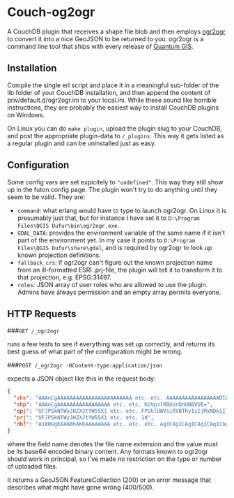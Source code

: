 Couch-og2ogr
============

A CouchDB plugin that receives a shape file blob and then employs
[ogr2ogr](http://www.gdal.org/ogr2ogr.html) to convert it into a nice GeoJSON
to be returned to you. ogr2ogr is a command line tool that ships with every
release of [Quantum GIS](http://qgis.org/en/site/).

Installation
------------

Compile the single erl script and place it in a meaningful sub-folder of the
lib folder of your CouchDB installation, and then append the content of
priv/default.d/ogr2ogr.ini to your local.ini. While these sound like horrible
instructions, they are probably the easiest way to install CouchDB plugins on
Windows.

On Linux you can do `make plugin`, upload the plugin slug to your CouchDB, and
post the appropriate plugin-data to `/_plugins`. This way it gets listed as a
regular plugin and can be uninstalled just as easy.

Configuration
-------------

Some config vars are set expicitely to `"undefined"`. This way they still show
up in the futon config page. The plugin won't try to do anything until they
seem to be valid. They are:
- `command`: what erlang would have to type to launch ogr2ogr. On Linux it is
  presumably just that, but for instance I have set it to `D:\Program
  Files\QGIS Dufur\bin\ogr2ogr.exe`.
- `GDAL_DATA`: provides the environment variable of the same name if it isn't
  part of the environment yet. In my case it points to `D:\Program Files\QGIS
  Dufur\share\gdal`, and is required by ogr2ogr to look up known projection
  definitions.
- `fallback_crs`: if ogr2ogr can't figure out the known projection name from an
  ill-formatted ESRI .prj-file, the plugin will tell it to transform it to that
  projection, e.g. EPSG:31497.
- `roles`: JSON array of user roles who are allowed to use the plugin. Admins
  have always permission and an empty array permits everyone.

HTTP Requests
-------------

###`GET /_ogr2ogr`

runs a few tests to see if everything was set up correctly, and returns its
best guess of what part of the configuration might be wrong.

###`POST /_ogr2ogr -HContent-type:application/json`

expects a JSON object like this in the request body:

``` json
{
  "shx": "AAAnCgAAAAAAAAAAAAAAAAAAAAAAAA etc. etc. AAAAAAAAAAAAAAAAADIAAAAK",
  "shp": "AAAnCgAAAAAAAAAAAAAAAAA etc. etc. KUVpslRBUsnDnUN8VUE=",
  "qpj": "UFJPSkNTWyJHZXJtYW55X1 etc. etc. FPUklUWVsiRVBTRyIsIjMxNDk1Il1dCg==",
  "prj": "UFJPSkNTWyJHZXJtYW55X1 etc. etc. 1d",
  "dbf": "A18HGgEAAABhAKEAAAAAAAA etc. etc. etc. AgICAgICAgICAgICAgICAgICAg"
}
```

where the field name denotes the file name extension and the value must be its
base64 encoded binary content. Any formats known to ogr2ogr should work in
principal, so I've made no restriction on the type or number of uploaded files.

It returns a GeoJSON FeatureCollection (200) or an error message that describes
what might have gone wrong (400/500).
